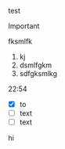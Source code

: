test

> [!IMPORTANT]
> fksmlfk

1. kj
2. dsmlfgkm
3. sdfgksmlkg


22:54

- [x] to 
- [ ] text
- [ ] text

hi
